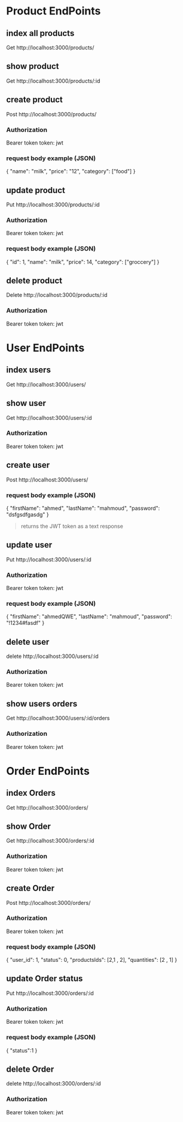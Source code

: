 # Product EndPoints

## index all products
Get http://localhost:3000/products/

## show product
Get http://localhost:3000/products/:id

## create product
Post http://localhost:3000/products/
### Authorization
Bearer token token: jwt
### request body example (JSON)
{
    "name": "milk",
    "price": "12",
    "category": ["food"]
}

## update product
Put http://localhost:3000/products/:id
### Authorization
Bearer token token: jwt
### request body example (JSON)
{
"id": 1,
"name": "milk",
"price": 14,
"category": ["groccery"]
}

## delete product
Delete http://localhost:3000/products/:id
### Authorization
Bearer token token: jwt



# User EndPoints

## index users
Get http://localhost:3000/users/

## show user
Get http://localhost:3000/users/:id
### Authorization
Bearer token token: jwt

## create user
Post http://localhost:3000/users/
### request body example (JSON)
{
    "firstName": "ahmed",
    "lastName": "mahmoud",
    "password": "dsfgsdfgasdg"
}
>returns the JWT token as a text response

## update user
Put http://localhost:3000/users/:id
### Authorization
Bearer token token: jwt
### request body example (JSON)
{
    "firstName": "ahmedQWE",
    "lastName": "mahmoud",
    "password": "!1234#fasdf"
}

## delete user
delete http://localhost:3000/users/:id
### Authorization
Bearer token token: jwt

## show users orders
Get http://localhost:3000/users/:id/orders
### Authorization
Bearer token token: jwt


# Order EndPoints

## index Orders
Get http://localhost:3000/orders/

## show Order
Get http://localhost:3000/orders/:id
### Authorization
Bearer token token: jwt

## create Order
Post http://localhost:3000/orders/
### Authorization
Bearer token token: jwt
### request body example (JSON)
{
    "user_id": 1,
    "status": 0,
    "productsIds": [2,1 , 2],
    "quantities": [2 , 1]
}

## update Order status
Put http://localhost:3000/orders/:id
### Authorization
Bearer token token: jwt
### request body example (JSON)
{
    "status":1
}

## delete Order
delete http://localhost:3000/orders/:id
### Authorization
Bearer token token: jwt
